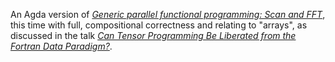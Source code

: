 An Agda version of [*Generic parallel functional programming: Scan and FFT*](http://conal.net/papers/generic-parallel-functional/), this time with full, compositional correctness and relating to "arrays", as discussed in the talk [*Can Tensor Programming Be Liberated from the Fortran Data Paradigm?*](https://github.com/conal/talk-2021-can-tensor-programming-be-liberated).
